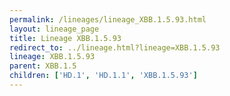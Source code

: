 ```yaml
---
permalink: /lineages/lineage_XBB.1.5.93.html
layout: lineage_page
title: Lineage XBB.1.5.93
redirect_to: ../lineage.html?lineage=XBB.1.5.93
lineage: XBB.1.5.93
parent: XBB.1.5
children: ['HD.1', 'HD.1.1', 'XBB.1.5.93']
---
```


